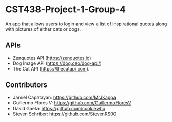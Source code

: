 # CST438-Project-1-Group-4

An app that allows users to login and view a list of inspirational quotes along with pictures of either cats or dogs.

## APIs
- Zenquotes API (https://zenquotes.io)
- Dog Image API (https://dog.ceo/dog-api/)
- The Cat API (https://thecatapi.com).

## Contributors
- Jamiel Capatayan: https://github.com/MrJKappa
- Guillermo Flores V: https://github.com/GuillermoFloresV
- David Gaeta: https://github.com/cookiewho
- Steven Schriber: https://github.com/StevenRS00
